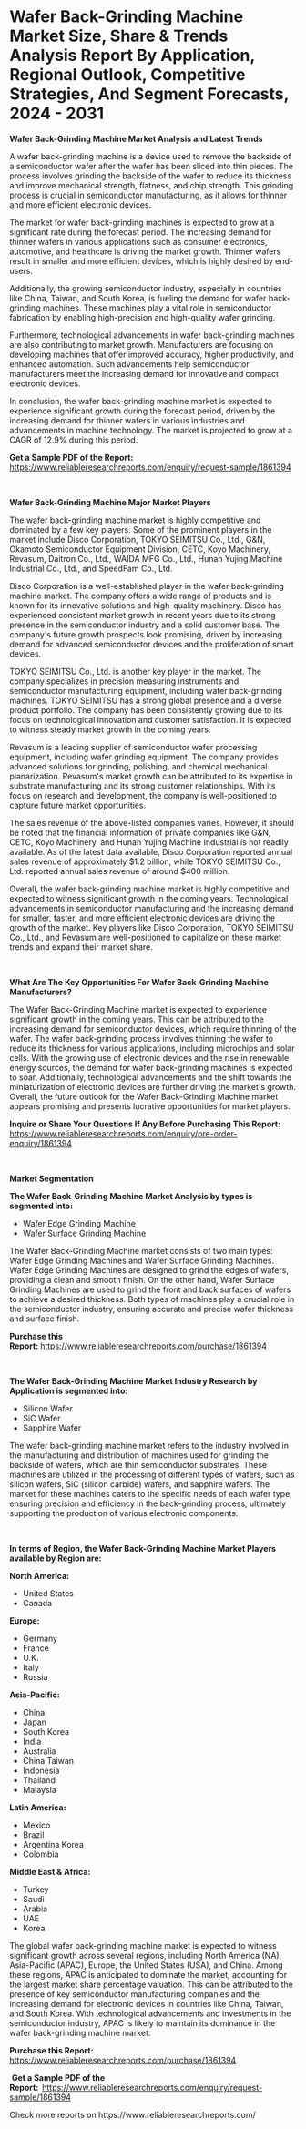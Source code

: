 <p><h1>Wafer Back-Grinding Machine Market Size, Share & Trends Analysis Report By Application, Regional Outlook, Competitive Strategies, And Segment Forecasts, 2024 - 2031</h1></p><p><strong>Wafer Back-Grinding Machine Market Analysis and Latest Trends</strong></p>
<p><p>A wafer back-grinding machine is a device used to remove the backside of a semiconductor wafer after the wafer has been sliced into thin pieces. The process involves grinding the backside of the wafer to reduce its thickness and improve mechanical strength, flatness, and chip strength. This grinding process is crucial in semiconductor manufacturing, as it allows for thinner and more efficient electronic devices.</p><p>The market for wafer back-grinding machines is expected to grow at a significant rate during the forecast period. The increasing demand for thinner wafers in various applications such as consumer electronics, automotive, and healthcare is driving the market growth. Thinner wafers result in smaller and more efficient devices, which is highly desired by end-users.</p><p>Additionally, the growing semiconductor industry, especially in countries like China, Taiwan, and South Korea, is fueling the demand for wafer back-grinding machines. These machines play a vital role in semiconductor fabrication by enabling high-precision and high-quality wafer grinding.</p><p>Furthermore, technological advancements in wafer back-grinding machines are also contributing to market growth. Manufacturers are focusing on developing machines that offer improved accuracy, higher productivity, and enhanced automation. Such advancements help semiconductor manufacturers meet the increasing demand for innovative and compact electronic devices.</p><p>In conclusion, the wafer back-grinding machine market is expected to experience significant growth during the forecast period, driven by the increasing demand for thinner wafers in various industries and advancements in machine technology. The market is projected to grow at a CAGR of 12.9% during this period.</p></p>
<p><strong>Get a Sample PDF of the Report:&nbsp;</strong> <a href="https://www.reliableresearchreports.com/enquiry/request-sample/1861394">https://www.reliableresearchreports.com/enquiry/request-sample/1861394</a></p>
<p>&nbsp;</p>
<p><strong>Wafer Back-Grinding Machine Major Market Players</strong></p>
<p><p>The wafer back-grinding machine market is highly competitive and dominated by a few key players. Some of the prominent players in the market include Disco Corporation, TOKYO SEIMITSU Co., Ltd., G&N, Okamoto Semiconductor Equipment Division, CETC, Koyo Machinery, Revasum, Daitron Co., Ltd., WAIDA MFG Co., Ltd., Hunan Yujing Machine Industrial Co., Ltd., and SpeedFam Co., Ltd.</p><p>Disco Corporation is a well-established player in the wafer back-grinding machine market. The company offers a wide range of products and is known for its innovative solutions and high-quality machinery. Disco has experienced consistent market growth in recent years due to its strong presence in the semiconductor industry and a solid customer base. The company's future growth prospects look promising, driven by increasing demand for advanced semiconductor devices and the proliferation of smart devices.</p><p>TOKYO SEIMITSU Co., Ltd. is another key player in the market. The company specializes in precision measuring instruments and semiconductor manufacturing equipment, including wafer back-grinding machines. TOKYO SEIMITSU has a strong global presence and a diverse product portfolio. The company has been consistently growing due to its focus on technological innovation and customer satisfaction. It is expected to witness steady market growth in the coming years.</p><p>Revasum is a leading supplier of semiconductor wafer processing equipment, including wafer grinding equipment. The company provides advanced solutions for grinding, polishing, and chemical mechanical planarization. Revasum's market growth can be attributed to its expertise in substrate manufacturing and its strong customer relationships. With its focus on research and development, the company is well-positioned to capture future market opportunities.</p><p>The sales revenue of the above-listed companies varies. However, it should be noted that the financial information of private companies like G&N, CETC, Koyo Machinery, and Hunan Yujing Machine Industrial is not readily available. As of the latest data available, Disco Corporation reported annual sales revenue of approximately $1.2 billion, while TOKYO SEIMITSU Co., Ltd. reported annual sales revenue of around $400 million.</p><p>Overall, the wafer back-grinding machine market is highly competitive and expected to witness significant growth in the coming years. Technological advancements in semiconductor manufacturing and the increasing demand for smaller, faster, and more efficient electronic devices are driving the growth of the market. Key players like Disco Corporation, TOKYO SEIMITSU Co., Ltd., and Revasum are well-positioned to capitalize on these market trends and expand their market share.</p></p>
<p>&nbsp;</p>
<p><strong>What Are The Key Opportunities For Wafer Back-Grinding Machine Manufacturers?</strong></p>
<p><p>The Wafer Back-Grinding Machine market is expected to experience significant growth in the coming years. This can be attributed to the increasing demand for semiconductor devices, which require thinning of the wafer. The wafer back-grinding process involves thinning the wafer to reduce its thickness for various applications, including microchips and solar cells. With the growing use of electronic devices and the rise in renewable energy sources, the demand for wafer back-grinding machines is expected to soar. Additionally, technological advancements and the shift towards the miniaturization of electronic devices are further driving the market's growth. Overall, the future outlook for the Wafer Back-Grinding Machine market appears promising and presents lucrative opportunities for market players.</p></p>
<p><strong>Inquire or Share Your Questions If Any Before Purchasing This Report:</strong> <a href="https://www.reliableresearchreports.com/enquiry/pre-order-enquiry/1861394">https://www.reliableresearchreports.com/enquiry/pre-order-enquiry/1861394</a></p>
<p>&nbsp;</p>
<p><strong>Market Segmentation</strong></p>
<p><strong>The Wafer Back-Grinding Machine Market Analysis by types is segmented into:</strong></p>
<p><ul><li>Wafer Edge Grinding Machine</li><li>Wafer Surface Grinding Machine</li></ul></p>
<p><p>The Wafer Back-Grinding Machine market consists of two main types: Wafer Edge Grinding Machines and Wafer Surface Grinding Machines. Wafer Edge Grinding Machines are designed to grind the edges of wafers, providing a clean and smooth finish. On the other hand, Wafer Surface Grinding Machines are used to grind the front and back surfaces of wafers to achieve a desired thickness. Both types of machines play a crucial role in the semiconductor industry, ensuring accurate and precise wafer thickness and surface finish.</p></p>
<p><strong>Purchase this Report:&nbsp;</strong><a href="https://www.reliableresearchreports.com/purchase/1861394">https://www.reliableresearchreports.com/purchase/1861394</a></p>
<p>&nbsp;</p>
<p><strong>The Wafer Back-Grinding Machine Market Industry Research by Application is segmented into:</strong></p>
<p><ul><li>Silicon Wafer</li><li>SiC Wafer</li><li>Sapphire Wafer</li></ul></p>
<p><p>The wafer back-grinding machine market refers to the industry involved in the manufacturing and distribution of machines used for grinding the backside of wafers, which are thin semiconductor substrates. These machines are utilized in the processing of different types of wafers, such as silicon wafers, SiC (silicon carbide) wafers, and sapphire wafers. The market for these machines caters to the specific needs of each wafer type, ensuring precision and efficiency in the back-grinding process, ultimately supporting the production of various electronic components.</p></p>
<p>&nbsp;</p>
<p><strong>In terms of Region, the Wafer Back-Grinding Machine Market Players available by Region are:</strong></p>
<p>
    <p> <strong> North America: </strong>
        <ul>
            <li>United States</li>
            <li>Canada</li>
        </ul>
        </p> 
    <p> <strong> Europe: </strong>
        <ul>
            <li>Germany</li>
            <li>France</li>
            <li>U.K.</li>
            <li>Italy</li>
            <li>Russia</li>
        </ul>
        </p> 
    <p> <strong> Asia-Pacific: </strong>
        <ul>
            <li>China</li>
            <li>Japan</li>
            <li>South Korea</li>
            <li>India</li>
            <li>Australia</li>
            <li>China Taiwan</li>
            <li>Indonesia</li>
            <li>Thailand</li>
            <li>Malaysia</li>
        </ul>
        </p> 
    <p> <strong> Latin America: </strong>
        <ul>
            <li>Mexico</li>
            <li>Brazil</li>
            <li>Argentina Korea</li>
            <li>Colombia</li>
        </ul>
        </p> 
    <p> <strong> Middle East & Africa: </strong>
        <ul>
            <li>Turkey</li>
            <li>Saudi</li>
            <li>Arabia</li>
            <li>UAE</li>
            <li>Korea</li>
        </ul>
    </p>
    </p>
<p><p>The global wafer back-grinding machine market is expected to witness significant growth across several regions, including North America (NA), Asia-Pacific (APAC), Europe, the United States (USA), and China. Among these regions, APAC is anticipated to dominate the market, accounting for the largest market share percentage valuation. This can be attributed to the presence of key semiconductor manufacturing companies and the increasing demand for electronic devices in countries like China, Taiwan, and South Korea. With technological advancements and investments in the semiconductor industry, APAC is likely to maintain its dominance in the wafer back-grinding machine market.</p></p>
<p><strong>Purchase this Report: </strong><a href="https://www.reliableresearchreports.com/purchase/1861394">https://www.reliableresearchreports.com/purchase/1861394</a></p>
<p>&nbsp;<strong>Get a Sample PDF of the Report:&nbsp;&nbsp;</strong><a href="https://www.reliableresearchreports.com/enquiry/request-sample/1861394">https://www.reliableresearchreports.com/enquiry/request-sample/1861394</a></p>
<p><strong></strong></p>
<p>Check more reports on https://www.reliableresearchreports.com/</p>